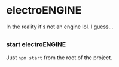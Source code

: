 # electroENGINE
In the reality it's not an engine lol. I guess...
##
### start electroENGINE
Just ```npm start``` from the root of the project. 
